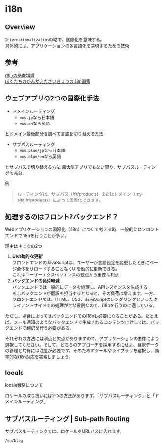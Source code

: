 # i18n

## Overview

`Internationalization`の略で、国際化を意味する。  
具体的には、アプリケーションの多言語化を実現するための技術

## 参考

[i18nの基礎知識](https://qiita.com/masakinihirota/items/873c2558e6d8864d8148)  
[ぼくたちのかんがえたさいきょうのi18n国家](https://qiita.com/yugui/items/55f2529c5a731badeff7)

## ウェブアプリの2つの国際化手法

- ドメインルーティング
  - `vns.jp`なら日本語
  - `vns.en`なら英語

とドメイン最後部分を調べて言語を切り替える方法

- サブパスルーティング
  - `vns.blue/jp`なら日本語
  - `vns.blue/en`なら英語

とサブパスで切り替える方法
超大型アプリでもない限り、サブパスルーティングで充分。

例
> ルーティングは、サブパス（/fr/products）またはドメイン（my-site.fr/products）によって国際化できます。

## 処理するのはフロント?バックエンド？

Webアプリケーションの国際化（i18n）について考える時、一般的にはフロントエンドでi18nを行うことが多い。

理由は主に次の2つ

1. **UIの動的な更新**  
フロントエンドのJavaScriptは、ユーザーが言語設定を変更したときにページ全体をリロードすることなくUIを動的に更新できる。  
これはユーザーエクスペリエンスの観点から重要な利点
2. **バックエンドの負荷軽減**  
バックエンドでは一般的にデータを処理し、APIレスポンスを生成する。  
もしバックエンドが翻訳も担当するとなると、その負荷は増えます。一方、フロントエンドでは、HTML、CSS、JavaScriptのレンダリングといったクライアントサイドでの処理が主な役割なので、i18nを行うのに適している。

ただし、場合によってはバックエンドでのi18nも必要になることがある。たとえば、メール通知のようなバックエンドで生成されるコンテンツに対しては、バックエンドで翻訳を行う必要がある。

それぞれの方法には利点と欠点がありますので、アプリケーションの要件により選択してください。そして、どちらのアプローチを採用するにせよ、翻訳データの管理と共有には注意が必要です。そのためのツールやライブラリを選択し、効率的なi18n対応を実現しましょう。

## locale

locale戦略について

ロケールの取り扱いには2つの方法があります。「サブパスルーティング」と「ドメインルーティング」

## サブパスルーティング | Sub-path Routing

サブパスルーティングでは、ロケールをURLパスに入れます。

`/en/blog`
